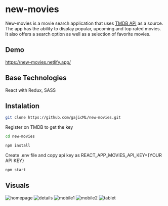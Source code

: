 # new-movies

New-movies is a movie search application that uses [TMDB API](https://developers.themoviedb.org/3/) as a source. The app has the ability to display popular, upcoming and top rated movies. It also offers a search option as well as a selection of favorite movies.

## Demo

https://new-movies.netlify.app/

## Base Technologies

React with Redux, SASS

## Instalation

```bash
git clone https://github.com/gajicML/new-movies.git
```

Register on TMDB to get the key

```bash
cd new-movies

npm install
```
Create .env file and copy api key as REACT_APP_MOVIES_API_KEY={YOUR API KEY}

```bash
npm start
```

## Visuals

![homepage](https://user-images.githubusercontent.com/15750252/85960492-1cf7d300-b9a4-11ea-9bcc-1d6577b5aba2.jpg)
![details](https://user-images.githubusercontent.com/15750252/85960494-22edb400-b9a4-11ea-84d9-2067079d0944.jpg)
![mobile1](https://user-images.githubusercontent.com/15750252/85960497-26813b00-b9a4-11ea-8ab6-2c0c4c74ee21.jpg)
![mobile2](https://user-images.githubusercontent.com/15750252/85960500-2a14c200-b9a4-11ea-88b1-05627bc04fde.jpg)
![tablet](https://user-images.githubusercontent.com/15750252/85960501-2c771c00-b9a4-11ea-8956-9c50daf8568e.jpg)
